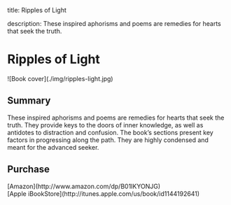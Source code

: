 title: Ripples of Light

description: These inspired aphorisms and poems are remedies for hearts that seek the truth.

# Ripples of Light

<div markdown="1" class="cover-image">
![Book cover](./img/ripples-light.jpg)
</div>

## Summary

These inspired aphorisms and poems are remedies for hearts that seek the truth. They provide keys to the doors of inner knowledge, as well as antidotes to distraction and confusion. The book’s sections present key factors in progressing along the path. They are highly condensed and meant for the advanced seeker.

## Purchase

<div markdown="3" class="purchase-link">
[Amazon](http://www.amazon.com/dp/B01IKYONJG)
</div>

<div markdown="3" class="purchase-link">
[Apple iBookStore](http://itunes.apple.com/us/book/id1144192641)
</div>